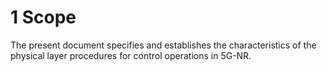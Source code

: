 #  1 Scope

The present document specifies and establishes the characteristics of
the physical layer procedures for control operations in 5G-NR.